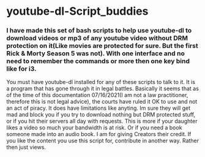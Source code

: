 # youtube-dl-Script_buddies


### I have made this set of bash scripts to help use youtube-dl to download videos or mp3 of any youtube video without DRM protection on it(Like movies are protected for sure. But the first Rick & Morty Season 5 was not). With one interface and no need to remember the commands or more then one key bind like for i3.

You must have youtube-dl installed for any of these scripts to talk to it. It is a program that has gone through it in legal battles. Basically it seems that as of the time of this documentation 07/16/2021(I am not a law practitioner, therefore this is not legal advice), the courts have ruled it OK to use and not an act of piracy. It does have limitations like anyting. Im sure they will get mad and block you if you try to download nothing but DRM protected stuff, or if you hit their servers all day with requests. This is more if your daughter likes a video so much your bandwidth is at risk. Or if you need a book someone made into an audio book. I am for giving Creators their credit. If you like the content you use this script for, contribute in another way. Rather then just views. 
